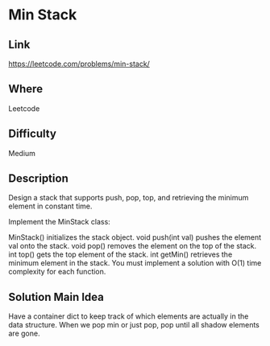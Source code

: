 # Min Stack

## Link

https://leetcode.com/problems/min-stack/

## Where

Leetcode

## Difficulty

Medium

## Description

Design a stack that supports push, pop, top, and retrieving the minimum element in constant time.

Implement the MinStack class:

MinStack() initializes the stack object.
void push(int val) pushes the element val onto the stack.
void pop() removes the element on the top of the stack.
int top() gets the top element of the stack.
int getMin() retrieves the minimum element in the stack.
You must implement a solution with O(1) time complexity for each function.

## Solution Main Idea

Have a container dict to keep track of which elements are actually in the data structure.
When we pop min or just pop, pop until all shadow elements are gone.
